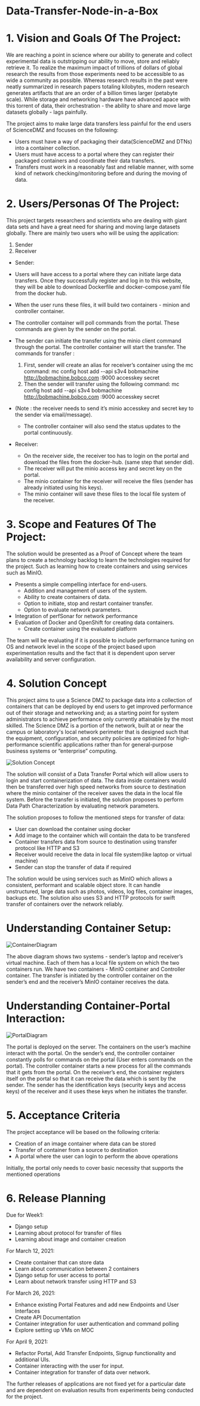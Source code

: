 # Data-Transfer-Node-in-a-Box

# 1. Vision and Goals Of The Project:

We are reaching a point in science where our ability to generate and collect experimental data is outstripping our ability to move, store and reliably retrieve it. To realize the maximum impact of trillions of dollars of global research the results from those experiments need to be accessible to as wide a community as possible. Whereas research results in the past were neatly summarized in research papers totaling kilobytes, modern research generates artifacts that are an order of a billion times larger (petabyte scale). While storage and networking hardware have advanced apace with this torrent of data, their orchestration - the ability to share and move large datasets globally - lags painfully.

The project aims to make large data transfers less painful for the end users of ScienceDMZ and focuses on the following:
   * Users must have a way of packaging their data(ScienceDMZ and DTNs) into a container collection.
   * Users must have access to a portal where they can register their packaged containers and coordinate their data transfers.
   * Transfers must work in a reasonably fast and reliable manner, with some kind of network checking/monitoring before and during the moving of data.

# 2. Users/Personas Of The Project:

This project targets researchers and scientists who are dealing with giant data sets and have a great need for sharing and moving large datasets globally. 
There are mainly two users who will be using the application:
1. Sender
2. Receiver
* Sender: 
 * Users will have access to a portal where they can initiate large data transfers. Once they successfully register and log in to this website,  they will be able to download Dockerfile and docker-compose.yaml file from the docker hub.
 * When the user runs these files, it will build two containers - minion and controller container.
 * The controller container will poll commands from the portal. These commands are given by the sender on the portal.
 * The sender can initiate the transfer using the minio client command through the portal. The controller container will start the transfer. The commands for transfer :
   1. First, sender will create an alias for receiver’s container using the mc command: mc config host add --api s3v4 bobmachine http://bobmachine.bobco.com :9000 accesskey  secret
   2. Then the sender will transfer using the following command: mc config host add --api s3v4 bobmachine http://bobmachine.bobco.com :9000 accesskey  secret
 * (Note : the receiver needs to send it’s minio accesskey and secret key to the sender via email/message).
   * The controller container will also send the status updates to the portal continuously. 

* Receiver: 
  * On the receiver side, the receiver too has to login on the portal and download the files from the docker-hub. (same step that sender did).
  * The receiver will put the minio access key and secret key on the portal.
  * The minio container for the receiver will receive the files (sender has already initiated using his keys).
  * The minio container will save these files to the local file system of the receiver.
 

# 3. Scope and Features Of The Project:

The solution would be presented as a Proof of Concept where the team plans to create a technology backlog to learn the technologies required for the project. Such as learning how to create containers and using services such as MinIO.
  * Presents a simple compelling interface for end-users.
    * Addition and management of users of the system.
    * Ability to create containers of data.
    * Option to initiate, stop and restart container transfer.
    * Option to evaluate network parameters.
  * Integration of perfSonar for network performance
  * Evaluation of Docker and OpenShift for creating data containers.
    * Create container using the evaluated platform
          
The team will be evaluating if it is possible to include performance tuning on OS and network level in the scope of the project based upon experimentation results and the fact that it is dependent upon server availability and server configuration.

# 4. Solution Concept

This project aims to use a Science DMZ to package data into a collection of containers that can be deployed by end users to get improved performance out of their storage and networking and; as a starting point for system administrators to achieve performance only currently attainable by the most skilled.
The Science DMZ is a portion of the network, built at or near the campus or laboratory's local network perimeter that is designed such that the equipment, configuration, and security policies are optimized for high-performance scientific applications rather than for general-purpose business systems or “enterprise” computing.

![Solution Concept](images/DataTransferNodeInABox.png)

The solution will consist of a Data Transfer Portal which will allow users to login and start containerization of data. The data inside containers would then be transferred over high speed networks from source to destination where the minio container of the receiver saves the data in the local file system.
Before the transfer is initiated, the solution proposes to perform Data Path Characterization by evaluating network parameters.

The solution proposes to follow the mentioned steps for transfer of data:

* User can download the container using docker
* Add image to the container which will contain the data to be transfered
* Container transfers data from source to destination using transfer protocol like HTTP and S3
* Receiver would receive the data in local file system(like laptop or virtual machine)
* Sender can stop the transfer of data if required

The solution would be using services such as MinIO which allows a consistent, performant and scalable object store. It can handle unstructured, large data such as photos, videos, log files, container images, backups etc. The solution also uses S3 and HTTP protocols for swift transfer of containers over the network reliably.

# Understanding Container Setup:
![ContainerDiagram](images/ContainerDiagram.jpg)

The above diagram shows two systems - sender’s laptop and receiver’s virtual machine. Each of them has a local file system on which the two containers run. We have two containers - MinIO container and Controller container. The transfer is initiated by the controller container on the sender’s end and the receiver’s MinIO container receives the data.

# Understanding Container-Portal Interaction:
![PortalDiagram](images/PortalDiagram.jpg)

The portal is deployed on the server. The containers on the user’s machine interact with the portal. On the sender’s end, the controller container constantly polls for commands on the portal (User enters commands on the portal). The controller container starts a new process for all the commands that it gets from the portal.
On the receiver’s end, the container registers itself on the portal so that it can receive the data which is sent by the sender. The sender has the identification keys (security keys and access keys) of the receiver and it uses these keys when he initiates the transfer.

# 5. Acceptance Criteria
The project acceptance will be based on the following criteria:
* Creation of an image container where data can be stored
* Transfer of container from a source to destination
* A portal where the user can login to perform the above operations

Initially, the portal only needs to cover basic necessity that supports the mentioned operations

# 6. Release Planning
Due for Week1:
* Django setup
* Learning about protocol for transfer of files
* Learning about image and container creation

For March 12, 2021:
* Create container that can store data
* Learn about communication between 2 containers
* Django setup for user access to portal
* Learn about network transfer using HTTP and S3

For March 26, 2021:
* Enhance existing Portal Features and add new Endpoints and User Interfaces
* Create API Documentation
* Container integration for user authentication and command polling
* Explore setting up VMs on MOC

For April 9, 2021:
* Refactor Portal, Add Transfer Endpoints, Signup functionality and additional UIs.
* Container interacting with the user for input.
* Container integration for transfer of data over network.


The further releases of applications are not fixed yet for a particular date and are dependent on evaluation results from experiments being conducted for the project.
